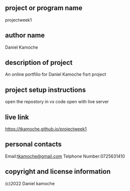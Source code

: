 ## project or program name
projectweek1

## author name
Daniel Kamoche

## description of project
An online portfilio for Daniel Kamoche fisrt project

## project setup instructions
open the repostory in vs code
open with live server

## live link
https://tkamoche.github.io/projectweek1

## personal contacts
Email:tkamoche@gmail.com
Telphone Number:0725631410

## copyright and license information
(c)2022 Daniel kamoche